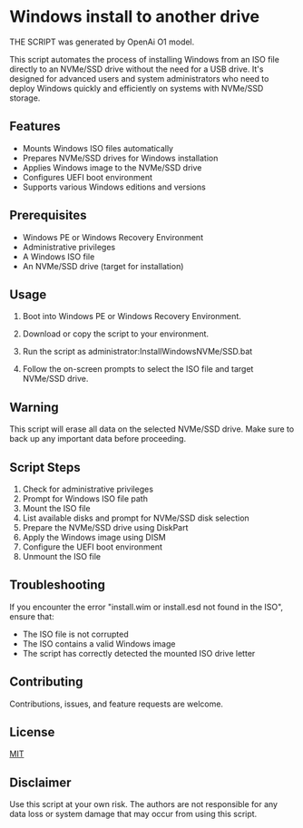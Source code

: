 # Windows install to another drive

THE SCRIPT was generated by OpenAi O1 model.

This script automates the process of installing Windows from an ISO file directly to an NVMe/SSD drive without the need for a USB drive. It's designed for advanced users and system administrators who need to deploy Windows quickly and efficiently on systems with NVMe/SSD storage.

## Features

- Mounts Windows ISO files automatically
- Prepares NVMe/SSD drives for Windows installation
- Applies Windows image to the NVMe/SSD drive
- Configures UEFI boot environment
- Supports various Windows editions and versions

## Prerequisites

- Windows PE or Windows Recovery Environment
- Administrative privileges
- A Windows ISO file
- An NVMe/SSD drive (target for installation)

## Usage

1. Boot into Windows PE or Windows Recovery Environment.
2. Download or copy the script to your environment.
3. Run the script as administrator:InstallWindowsNVMe/SSD.bat


4. Follow the on-screen prompts to select the ISO file and target NVMe/SSD drive.

## Warning

This script will erase all data on the selected NVMe/SSD drive. Make sure to back up any important data before proceeding.

## Script Steps

1. Check for administrative privileges
2. Prompt for Windows ISO file path
3. Mount the ISO file
4. List available disks and prompt for NVMe/SSD disk selection
5. Prepare the NVMe/SSD drive using DiskPart
6. Apply the Windows image using DISM
7. Configure the UEFI boot environment
8. Unmount the ISO file

## Troubleshooting

If you encounter the error "install.wim or install.esd not found in the ISO", ensure that:
- The ISO file is not corrupted
- The ISO contains a valid Windows image
- The script has correctly detected the mounted ISO drive letter

## Contributing

Contributions, issues, and feature requests are welcome. 

## License

[MIT](https://choosealicense.com/licenses/mit/)

## Disclaimer

Use this script at your own risk. The authors are not responsible for any data loss or system damage that may occur from using this script.
